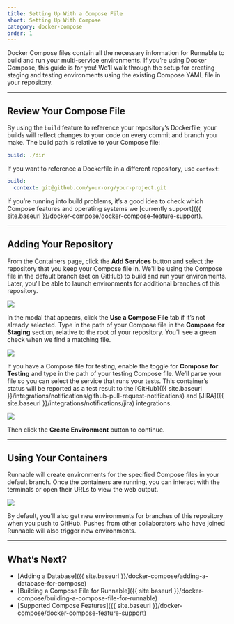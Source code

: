 ```yaml
---
title: Setting Up With a Compose File
short: Setting Up With Compose
category: docker-compose
order: 1
---
```


Docker Compose files contain all the necessary information for Runnable to build and run your multi-service environments. If you’re using Docker Compose, this guide is for you! We’ll walk through the setup for creating staging and testing environments using the existing Compose YAML file in your repository.

---

## Review Your Compose File

By using the `build` feature to reference your repository’s Dockerfile, your builds will reflect changes to your code on every commit and branch you make. The build path is relative to your Compose file:

```yaml
build: ./dir
```

If you want to reference a Dockerfile in a different repository, use `context`:

```yaml
build:
  context: git@github.com/your-org/your-project.git
```

If you’re running into build problems, it’s a good idea to check which Compose features and operating systems we [currently support]({{ site.baseurl }}/docker-compose/docker-compose-feature-support).

---

## Adding Your Repository

From the Containers page, click the **Add Services** button and select the repository that you keep your Compose file in. We'll be using the Compose file in the default branch (set on GitHub) to build and run your environments. Later, you'll be able to launch environments for additional branches of this repository.

![](images/ss-compose-add.png)

In the modal that appears, click the **Use a Compose File** tab if it’s not already selected. Type in the path of your Compose file in the **Compose for Staging** section, relative to the root of your repository. You’ll see a green check when we find a matching file.

![](images/ss-compose-staging.png)

If you have a Compose file for testing, enable the toggle for **Compose for Testing** and type in the path of your testing Compose file. We’ll parse your file so you can select the service that runs your tests. This container’s status will be reported as a test result to the [GitHub]({{ site.baseurl }}/integrations/notifications/github-pull-request-notifications) and [JIRA]({{ site.baseurl }}/integrations/notifications/jira) integrations.

![](images/ss-compose-testing.png)

Then click the **Create Environment** button to continue.

---

## Using Your Containers

Runnable will create environments for the specified Compose files in your default branch. Once the containers are running, you can interact with the terminals or open their URLs to view the web output.

![](images/ss-compose-instance.png)

By default, you’ll also get new environments for branches of this repository when you push to GitHub. Pushes from other collaborators who have joined Runnable will also trigger new environments.

---

## What’s Next?

- [Adding a Database]({{ site.baseurl }}/docker-compose/adding-a-database-for-compose)
- [Building a Compose File for Runnable]({{ site.baseurl }}/docker-compose/building-a-compose-file-for-runnable)
- [Supported Compose Features]({{ site.baseurl }}/docker-compose/docker-compose-feature-support)
